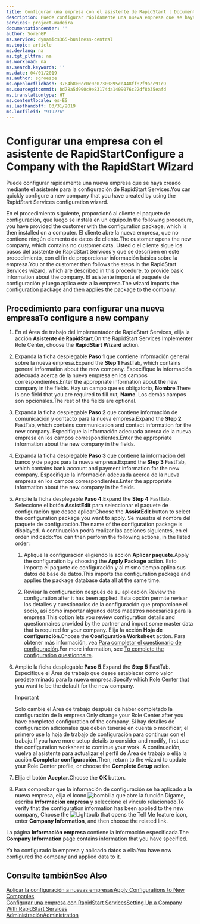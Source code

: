 ```yaml
---
title: Configurar una empresa con el asistente de RapidStart | Documentos de Microsoft
description: Puede configurar rápidamente una nueva empresa que se haya creado mediante el asistente para la configuración de RapidStart Services.
services: project-madeira
documentationcenter: ''
author: SorenGP
ms.service: dynamics365-business-central
ms.topic: article
ms.devlang: na
ms.tgt_pltfrm: na
ms.workload: na
ms.search.keywords: ''
ms.date: 04/01/2019
ms.author: sgroespe
ms.openlocfilehash: 3784b8e0cc0c0c07300895ce448ff82f9acc91c9
ms.sourcegitcommit: bd78a5d990c9e83174da1409076c22df8b35eafd
ms.translationtype: HT
ms.contentlocale: es-ES
ms.lasthandoff: 03/31/2019
ms.locfileid: "919276"
---
```

# <a name="configure-a-company-with-the-rapidstart-wizard"></a><span data-ttu-id="f59b9-103">Configurar una empresa con el asistente de RapidStart</span><span class="sxs-lookup"><span data-stu-id="f59b9-103">Configure a Company with the RapidStart Wizard</span></span>
<span data-ttu-id="f59b9-104">Puede configurar rápidamente una nueva empresa que se haya creado mediante el asistente para la configuración de RapidStart Services.</span><span class="sxs-lookup"><span data-stu-id="f59b9-104">You can quickly configure a new company that you have created by using the RapidStart Services configuration wizard.</span></span>

<span data-ttu-id="f59b9-105">En el procedimiento siguiente, proporcionó al cliente el paquete de configuración, que luego se instala en un equipo.</span><span class="sxs-lookup"><span data-stu-id="f59b9-105">In the following procedure, you have provided the customer with the configuration package, which is then installed on a computer.</span></span> <span data-ttu-id="f59b9-106">El cliente abre la nueva empresa, que no contiene ningún elemento de datos de cliente.</span><span class="sxs-lookup"><span data-stu-id="f59b9-106">The customer opens the new company, which contains no customer data.</span></span> <span data-ttu-id="f59b9-107">Usted o el cliente sigue los pasos del asistente de RapidStart Services y que se describen en este procedimiento, con el fin de proporcionar información básica sobre la empresa.</span><span class="sxs-lookup"><span data-stu-id="f59b9-107">You or the customer then follows the steps in the RapidStart Services wizard, which are described in this procedure, to provide basic information about the company.</span></span> <span data-ttu-id="f59b9-108">El asistente importa el paquete de configuración y luego aplica este a la empresa.</span><span class="sxs-lookup"><span data-stu-id="f59b9-108">The wizard imports the configuration package and then applies the package to the company.</span></span>  

## <a name="to-configure-a-new-company"></a><span data-ttu-id="f59b9-109">Procedimiento para configurar una nueva empresa</span><span class="sxs-lookup"><span data-stu-id="f59b9-109">To configure a new company</span></span>  
1. <span data-ttu-id="f59b9-110">En el Área de trabajo del implementador de RapidStart Services, elija la acción **Asistente de RapidStart**.</span><span class="sxs-lookup"><span data-stu-id="f59b9-110">On the RapidStart Services Implementer Role Center, choose the **RapidStart Wizard** action.</span></span>  
2. <span data-ttu-id="f59b9-111">Expanda la ficha desplegable **Paso 1** que contiene información general sobre la nueva empresa.</span><span class="sxs-lookup"><span data-stu-id="f59b9-111">Expand the **Step 1** FastTab, which contains general information about the new company.</span></span> <span data-ttu-id="f59b9-112">Especifique la información adecuada acerca de la nueva empresa en los campos correspondientes.</span><span class="sxs-lookup"><span data-stu-id="f59b9-112">Enter the appropriate information about the new company in the fields.</span></span> <span data-ttu-id="f59b9-113">Hay un campo que es obligatorio, **Nombre**.</span><span class="sxs-lookup"><span data-stu-id="f59b9-113">There is one field that you are required to fill out, **Name**.</span></span> <span data-ttu-id="f59b9-114">Los demás campos son opcionales.</span><span class="sxs-lookup"><span data-stu-id="f59b9-114">The rest of the fields are optional.</span></span>  
3. <span data-ttu-id="f59b9-115">Expanda la ficha desplegable **Paso 2** que contiene información de comunicación y contacto para la nueva empresa.</span><span class="sxs-lookup"><span data-stu-id="f59b9-115">Expand the **Step 2** FastTab, which contains communication and contact information for the new company.</span></span> <span data-ttu-id="f59b9-116">Especifique la información adecuada acerca de la nueva empresa en los campos correspondientes.</span><span class="sxs-lookup"><span data-stu-id="f59b9-116">Enter the appropriate information about the new company in the fields.</span></span>
4. <span data-ttu-id="f59b9-117">Expanda la ficha desplegable **Paso 3** que contiene la información del banco y de pagos para la nueva empresa.</span><span class="sxs-lookup"><span data-stu-id="f59b9-117">Expand the **Step 3** FastTab, which contains bank account and payment information for the new company.</span></span> <span data-ttu-id="f59b9-118">Especifique la información adecuada acerca de la nueva empresa en los campos correspondientes.</span><span class="sxs-lookup"><span data-stu-id="f59b9-118">Enter the appropriate information about the new company in the fields.</span></span>  
5. <span data-ttu-id="f59b9-119">Amplíe la ficha desplegable **Paso 4**.</span><span class="sxs-lookup"><span data-stu-id="f59b9-119">Expand the **Step 4** FastTab.</span></span> <span data-ttu-id="f59b9-120">Seleccione el botón **AssistEdit** para seleccionar el paquete de configuración que desee aplicar.</span><span class="sxs-lookup"><span data-stu-id="f59b9-120">Choose the **AssistEdit** button to select the configuration package you want to apply.</span></span> <span data-ttu-id="f59b9-121">Se muestra el nombre del paquete de configuración.</span><span class="sxs-lookup"><span data-stu-id="f59b9-121">The name of the configuration package is displayed.</span></span> <span data-ttu-id="f59b9-122">A continuación podrá realizar las acciones siguientes, en el orden indicado:</span><span class="sxs-lookup"><span data-stu-id="f59b9-122">You can then perform the following actions, in the listed order:</span></span>  

    1. <span data-ttu-id="f59b9-123">Aplique la configuración eligiendo la acción **Aplicar paquete**.</span><span class="sxs-lookup"><span data-stu-id="f59b9-123">Apply the configuration by choosing the **Apply Package** action.</span></span> <span data-ttu-id="f59b9-124">Esto importa el paquete de configuración y al mismo tiempo aplica sus datos de base de datos.</span><span class="sxs-lookup"><span data-stu-id="f59b9-124">This imports the configuration package and applies the package database data all at the same time.</span></span>  

    2. <span data-ttu-id="f59b9-125">Revisar la configuración después de su aplicación.</span><span class="sxs-lookup"><span data-stu-id="f59b9-125">Review the configuration after it has been applied.</span></span> <span data-ttu-id="f59b9-126">Esta opción permite revisar los detalles y cuestionarios de la configuración que proporcione el socio, así como importar algunos datos maestros necesarios para la empresa.</span><span class="sxs-lookup"><span data-stu-id="f59b9-126">This option lets you review configuration details and questionnaires provided by the partner and import some master data that is required for your company.</span></span> <span data-ttu-id="f59b9-127">Elija la acción **Hoja de configuración**.</span><span class="sxs-lookup"><span data-stu-id="f59b9-127">Choose the **Configuration Worksheet** action.</span></span> <span data-ttu-id="f59b9-128">Para obtener más información, vea [Para completar el cuestionario de configuración](admin-gather-customer-setup-values.md#to-complete-the-configuration-questionnaire).</span><span class="sxs-lookup"><span data-stu-id="f59b9-128">For more information, see [To complete the configuration questionnaire](admin-gather-customer-setup-values.md#to-complete-the-configuration-questionnaire).</span></span>  

6. <span data-ttu-id="f59b9-129">Amplíe la ficha desplegable **Paso 5**.</span><span class="sxs-lookup"><span data-stu-id="f59b9-129">Expand the **Step 5** FastTab.</span></span> <span data-ttu-id="f59b9-130">Especifique el Área de trabajo que desee establecer como valor predeterminado para la nueva empresa.</span><span class="sxs-lookup"><span data-stu-id="f59b9-130">Specify which Role Center that you want to be the default for the new company.</span></span>  

    > [!IMPORTANT]  
    >  <span data-ttu-id="f59b9-131">Solo cambie el Área de trabajo después de haber completado la configuración de la empresa.</span><span class="sxs-lookup"><span data-stu-id="f59b9-131">Only change your Role Center after you have completed configuration of the company.</span></span> <span data-ttu-id="f59b9-132">Si hay detalles de configuración adicionales que deben tenerse en cuenta o modificar, el primero use la hoja de trabajo de configuración para continuar con el trabajo.</span><span class="sxs-lookup"><span data-stu-id="f59b9-132">If you have more setup details to consider and modify, first use the configuration worksheet to continue your work.</span></span> <span data-ttu-id="f59b9-133">A continuación, vuelva al asistente para actualizar el perfil de Área de trabajo o elija la acción **Completar configuración**.</span><span class="sxs-lookup"><span data-stu-id="f59b9-133">Then, return to the wizard to update your Role Center profile, or choose the **Complete Setup** action.</span></span>

7. <span data-ttu-id="f59b9-134">Elija el botón **Aceptar**.</span><span class="sxs-lookup"><span data-stu-id="f59b9-134">Choose the **OK** button.</span></span>  
8. <span data-ttu-id="f59b9-135">Para comprobar que la información de configuración se ha aplicado a la nueva empresa, elija el icono ![bombilla que abre la función Dígame](media/ui-search/search_small.png "Dígame que desea hacer"), escriba **Información empresa** y seleccione el vínculo relacionado.</span><span class="sxs-lookup"><span data-stu-id="f59b9-135">To verify that the configuration information has been applied to the new company, Choose the ![Lightbulb that opens the Tell Me feature](media/ui-search/search_small.png "Tell me what you want to do") icon, enter **Company Information**, and then choose the related link.</span></span>

<span data-ttu-id="f59b9-136">La página **Información empresa** contiene la información especificada.</span><span class="sxs-lookup"><span data-stu-id="f59b9-136">The **Company Information** page contains information that you have specified.</span></span>   

<span data-ttu-id="f59b9-137">Ya ha configurado la empresa y aplicado datos a ella.</span><span class="sxs-lookup"><span data-stu-id="f59b9-137">You have now configured the company and applied data to it.</span></span>  

## <a name="see-also"></a><span data-ttu-id="f59b9-138">Consulte también</span><span class="sxs-lookup"><span data-stu-id="f59b9-138">See Also</span></span>  
[<span data-ttu-id="f59b9-139">Aplicar la configuración a nuevas empresas</span><span class="sxs-lookup"><span data-stu-id="f59b9-139">Apply Configurations to New Companies</span></span>](admin-apply-configuration-to-new-companies.md)  
[<span data-ttu-id="f59b9-140">Configurar una empresa con RapidStart Services</span><span class="sxs-lookup"><span data-stu-id="f59b9-140">Setting Up a Company With RapidStart Services</span></span>](admin-set-up-a-company-with-rapidstart.md)  
[<span data-ttu-id="f59b9-141">Administración</span><span class="sxs-lookup"><span data-stu-id="f59b9-141">Administration</span></span>](admin-setup-and-administration.md)
